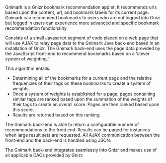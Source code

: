 Gnimark is a Gnizr bookmark recommendation applet. It recommends urls based upon the content, url, and bookmark labels for its current page.  Gnimark can recommend bookmarks to users who are not logged into Gnizr but logged in users can experience more advanced and specific bookmark recommendation functionality.

Consists of a small Javascript segment of code placed on a web page that will use AJAX to relay page data to the Gnimark Java back-end based in an installation of Gnizr.  The Gnimark back-end uses the page data provided by the JavaScript front-end to recommend bookmarks based on a 'clever system of weighting.'

This algorithm entails:
  * Determining all of the bookmarks for a current page and the relative frequencies of their tags on these bookmarks to create a system of weights.
  * Once a system of weights is established for a page, pages containing similar tags are ranked based upon the summation of the weights of their tags to create an overall score.  Pages are then ranked based upon this score.
  * Results are returned based on this ranking.

The Gnimark back-end is able to return a configurable number of recommendations to the front end.  Results can be paged for instances when large result sets are requested.  All AJAX communication between the front-end and the back-end is handled using JSON.

The Gnimark back-end integrates seamlessly into Gnizr and makes use of all applicable DAOs provided by Gnizr.